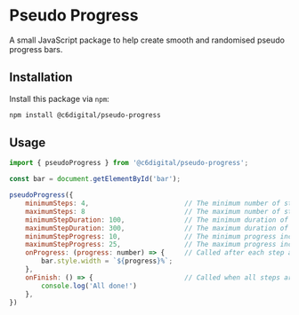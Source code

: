 # Pseudo Progress

A small JavaScript package to help create smooth and randomised pseudo progress bars.

## Installation

Install this package via `npm`:

```sh
npm install @c6digital/pseudo-progress
```

## Usage

```js
import { pseudoProgress } from '@c6digital/pseudo-progress';

const bar = document.getElementById('bar');

pseudoProgress({
    minimumSteps: 4,                        // The minimum number of steps.
    maximumSteps: 8                         // The maximum number of steps.
    minimumStepDuration: 100,               // The minimum duration of a step.
    maximumStepDuration: 300,               // The maximum duration of a step.
    minimumStepProgress: 10,                // The minimum progress increase for a step.
    maximumStepProgress: 25,                // The maximum progress increase for a step.
    onProgress: (progress: number) => {     // Called after each step and progress increase.
        bar.style.width = `${progress}%`;
    },
    onFinish: () => {                       // Called when all steps are complete and progress is 100.
        console.log('All done!')
    },
})
```